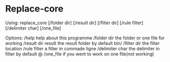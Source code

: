 # Replace-core
Using:
replace_core [/folder dir] [/result dir] [/filter dir] [/rule filter] [/delimiter char] [/one_file]

Options:
      /help             help about this programme
      /folder dir       the folder or one file for working
      /result dir       result the result folder by default bin/
      /filter dir       the filter location
      /rule filter      a filter in commade ligne
      /delimiter char   the delimiter in filter by default @
      /one_file         if you went to work on one file(not working)
